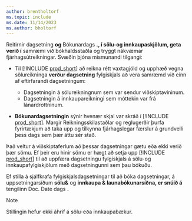 ```yaml
---
author: brentholtorf
ms.topic: include
ms.date: 11/14/2023
ms.author: bholtorf
---
```


Reitirnir dagsetning  **og**  Bókunardags  **., í sölu-og innkaupaskjölum, geta verið í**  samræmi við bókhaldsstaðla og tryggt nákvæmar fjárhagsútreikningar. Svæðin þjóna mismunandi tilgangi:

- Til  [!INCLUDE [prod_short](prod_short.md)]  að reikna rétt vaxtagjöld og upphæð vegna sölureikninga  **verður dagsetning**  fylgiskjals að vera samræmd við einn af eftirfarandi dagsetningum:

   - Dagsetningin á sölureikningnum sem var sendur viðskiptavininum. 
   - Dagsetningin á innkaupareikningi sem móttekin var frá lánardrottninum.
-  **Bókunardagsetningin**  sýnir hvenær skjal var skráð í [!INCLUDE [prod_short](prod_short.md)]. Margir Reikningsskilastaðlar og reglugerðir þurfa fyrirtækjum að taka upp og tilkynna fjárhagslegar færslur á grundvelli þess dags sem þær áttu sér stað.

Það veltur á viðskiptaferlum að þessar dagsetningar gætu eða ekki verið þær sömu. Ef þeir eru hinir sömu er hægt að setja upp  [!INCLUDE [prod_short](prod_short.md)]  til að uppfæra dagsetningu fylgiskjals á sölu-og innkaupafylgiskjölum með dagsetningunni sem þau bókuðu.  
  
Ef stilla á sjálfkrafa fylgiskjalsdagsetningar til að bóka dagsetningar, á uppsetningarsíðum  **sölu&**  og  **innkaupa & launabókunarsíðna, er snúið á**  tengilinn Doc. Date dags  **.** 

> [!NOTE]
> Stillingin hefur ekki áhrif á sölu-eða innkaupabækur.